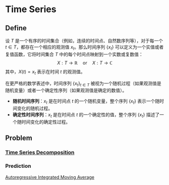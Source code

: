 # Time Series

## Define

设 $T$ 是一个有序的时间集合（例如，连续的时间点、自然数序列等），对于每一个 $t \in T$，都存在一个相应的观测值 $x_t$。那么时间序列 $\{x_t\}$ 可以定义为一个实值或者复值函数，它将时间集合 $T$ 中的每个时间点映射到一个实数或复数值：
$$
X: T \rightarrow \mathbb{R} \quad \text{or} \quad X: T \rightarrow \mathbb{C}
$$
其中，$X(t) = x_t$ 表示在时间 $t$ 的观测值。

在更严格的数学表述中，时间序列 $\{x_t\}_{t \in T}$ 被视为一个随机过程（如果观测值是随机变量）或者一个确定性序列（如果观测值是确定的数值）。

- **随机时间序列**：$x_t$ 是在时间点 $t$ 的一个随机变量，整个序列 $\{x_t\}$ 表示一个随时间变化的随机过程。
- **确定性时间序列**：$x_t$ 是在时间点 $t$ 的一个确定性的值，整个序列 $\{x_t\}$ 描述了一个随时间变化的确定性过程。

## Problem

### [Time Series Decomposition](./Time_Series_Decomposition.md)

### Prediction

[Autoregressive Integrated Moving Average](./Autoregressive_Integrated_Moving_Average.md)
